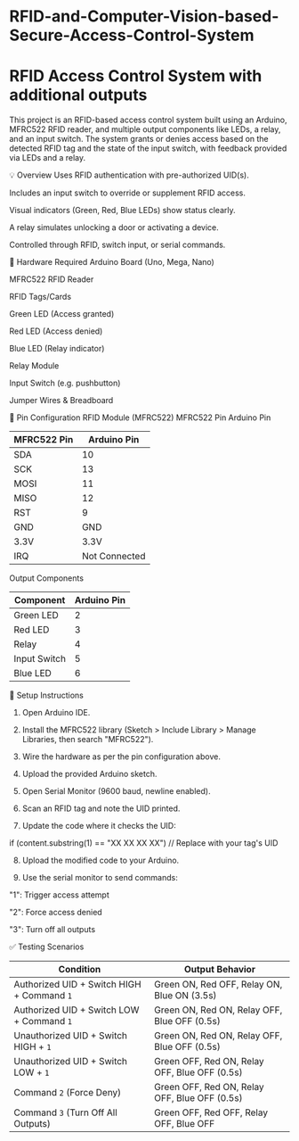 # RFID-and-Computer-Vision-based-Secure-Access-Control-System

# RFID Access Control System with additional outputs

This project is an RFID-based access control system built using an Arduino, MFRC522 RFID reader, and multiple output components like LEDs, a relay, and an input switch. The system grants or denies access based on the detected RFID tag and the state of the input switch, with feedback provided via LEDs and a relay.

💡 Overview
Uses RFID authentication with pre-authorized UID(s).

Includes an input switch to override or supplement RFID access.

Visual indicators (Green, Red, Blue LEDs) show status clearly.

A relay simulates unlocking a door or activating a device.

Controlled through RFID, switch input, or serial commands.

🧰 Hardware Required
Arduino Board (Uno, Mega, Nano)

MFRC522 RFID Reader

RFID Tags/Cards

Green LED (Access granted)

Red LED (Access denied)

Blue LED (Relay indicator)

Relay Module

Input Switch (e.g. pushbutton)

Jumper Wires & Breadboard

🔌 Pin Configuration
RFID Module (MFRC522)
MFRC522 Pin	Arduino Pin

| MFRC522 Pin | Arduino Pin   |
| ----------- | ------------- |
| SDA         | 10            |
| SCK         | 13            |
| MOSI        | 11            |
| MISO        | 12            |
| RST         | 9             |
| GND         | GND           |
| 3.3V        | 3.3V          |
| IRQ         | Not Connected |

Output Components

| Component    | Arduino Pin |
| ------------ | ----------- |
| Green LED    | 2           |
| Red LED      | 3           |
| Relay        | 4           |
| Input Switch | 5           |
| Blue LED     | 6           |


🧠 Setup Instructions
1. Open Arduino IDE.

2. Install the MFRC522 library (Sketch > Include Library > Manage Libraries, then search "MFRC522").

3. Wire the hardware as per the pin configuration above.

4. Upload the provided Arduino sketch.

5. Open Serial Monitor (9600 baud, newline enabled).

6. Scan an RFID tag and note the UID printed.

7. Update the code where it checks the UID:

if (content.substring(1) == "XX XX XX XX") // Replace with your tag's UID

8. Upload the modified code to your Arduino.

9. Use the serial monitor to send commands:

"1": Trigger access attempt

"2": Force access denied

"3": Turn off all outputs

✅ Testing Scenarios

| Condition                                  | Output Behavior                               |
| ------------------------------------------ | --------------------------------------------- |
| Authorized UID + Switch HIGH + Command `1` | Green ON, Red OFF, Relay ON, Blue ON (3.5s)   |
| Authorized UID + Switch LOW + Command `1`  | Green ON, Red ON, Relay OFF, Blue OFF (0.5s)  |
| Unauthorized UID + Switch HIGH + `1`       | Green ON, Red ON, Relay OFF, Blue OFF (0.5s)  |
| Unauthorized UID + Switch LOW + `1`        | Green OFF, Red ON, Relay OFF, Blue OFF (0.5s) |
| Command `2` (Force Deny)                   | Green OFF, Red ON, Relay OFF, Blue OFF (0.5s) |
| Command `3` (Turn Off All Outputs)         | Green OFF, Red OFF, Relay OFF, Blue OFF       |
